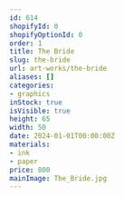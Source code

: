 ```yaml
---
id: 614
shopifyId: 0
shopifyOptionId: 0
order: 1
title: The Bride
slug: the-bride
url: art-works/the-bride
aliases: []
categories:
- graphics
inStock: true
isVisible: true
height: 65
width: 50
date: 2024-01-01T00:00:00Z
materials:
- ink
- paper
price: 800
mainImage: The_Bride.jpg
---
```

